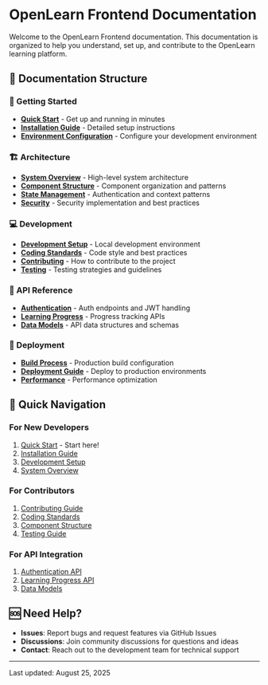 # OpenLearn Frontend Documentation

Welcome to the OpenLearn Frontend documentation. This documentation is organized to help you understand, set up, and contribute to the OpenLearn learning platform.

## 📁 Documentation Structure

### 🚀 Getting Started
- **[Quick Start](./getting-started/quick-start.md)** - Get up and running in minutes
- **[Installation Guide](./getting-started/installation.md)** - Detailed setup instructions
- **[Environment Configuration](./getting-started/environment.md)** - Configure your development environment

### 🏗️ Architecture
- **[System Overview](./architecture/overview.md)** - High-level system architecture
- **[Component Structure](./architecture/components.md)** - Component organization and patterns
- **[State Management](./architecture/state-management.md)** - Authentication and context patterns
- **[Security](./architecture/security.md)** - Security implementation and best practices

### 💻 Development
- **[Development Setup](./development/setup.md)** - Local development environment
- **[Coding Standards](./development/standards.md)** - Code style and best practices
- **[Contributing](./development/contributing.md)** - How to contribute to the project
- **[Testing](./development/testing.md)** - Testing strategies and guidelines

### 🔌 API Reference
- **[Authentication](./api/authentication.md)** - Auth endpoints and JWT handling
- **[Learning Progress](./api/learning-progress.md)** - Progress tracking APIs
- **[Data Models](./api/data-models.md)** - API data structures and schemas

### 🚀 Deployment
- **[Build Process](./deployment/build.md)** - Production build configuration
- **[Deployment Guide](./deployment/deployment.md)** - Deploy to production environments
- **[Performance](./deployment/performance.md)** - Performance optimization

## 🎯 Quick Navigation

### For New Developers
1. [Quick Start](./getting-started/quick-start.md) - Start here!
2. [Installation Guide](./getting-started/installation.md)
3. [Development Setup](./development/setup.md)
4. [System Overview](./architecture/overview.md)

### For Contributors
1. [Contributing Guide](./development/contributing.md)
2. [Coding Standards](./development/standards.md)
3. [Component Structure](./architecture/components.md)
4. [Testing Guide](./development/testing.md)

### For API Integration
1. [Authentication API](./api/authentication.md)
2. [Learning Progress API](./api/learning-progress.md)
3. [Data Models](./api/data-models.md)

## 🆘 Need Help?

- **Issues**: Report bugs and request features via GitHub Issues
- **Discussions**: Join community discussions for questions and ideas
- **Contact**: Reach out to the development team for technical support

---

Last updated: August 25, 2025
